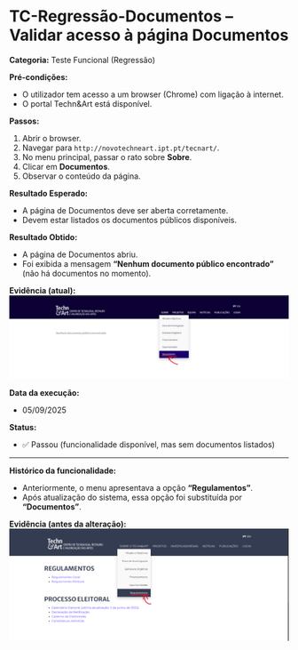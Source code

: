 # TC-Regressão-Documentos – Validar acesso à página Documentos

**Categoria:** Teste Funcional (Regressão)  

**Pré-condições:**  
- O utilizador tem acesso a um browser (Chrome) com ligação à internet.  
- O portal Techn&Art está disponível.  

**Passos:**  
1. Abrir o browser.  
2. Navegar para `http://novotechneart.ipt.pt/tecnart/`.  
3. No menu principal, passar o rato sobre **Sobre**.  
4. Clicar em **Documentos**.  
5. Observar o conteúdo da página.  

**Resultado Esperado:**  
- A página de Documentos deve ser aberta corretamente.  
- Devem estar listados os documentos públicos disponíveis.  

**Resultado Obtido:**  
- A página de Documentos abriu.  
- Foi exibida a mensagem **“Nenhum documento público encontrado”** (não há documentos no momento).  

**Evidência (atual):**  
![Menu Atual](../evidence/Documentos.png)  

**Data da execução:**  
- 05/09/2025  

**Status:**  
- ✅ Passou (funcionalidade disponível, mas sem documentos listados)  

---

**Histórico da funcionalidade:**  
- Anteriormente, o menu apresentava a opção **“Regulamentos”**.
- Após atualização do sistema, essa opção foi substituída por **“Documentos”**.  

**Evidência (antes da alteração):**  
![Menu Antigo](../evidence/Regulamento.png)
